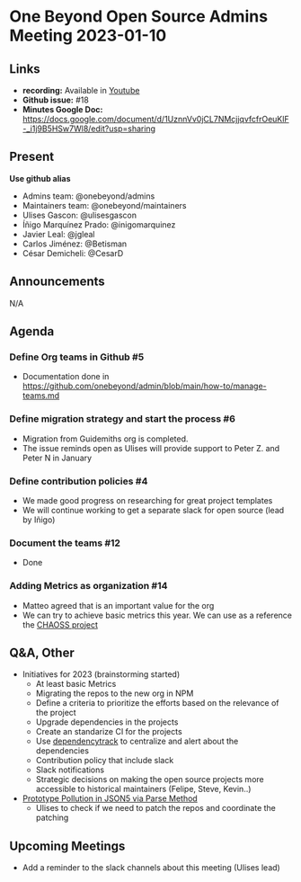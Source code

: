 # One Beyond Open Source Admins Meeting 2023-01-10  

## Links
* **recording:** Available in [Youtube](https://www.youtube.com/watch?v=H_7vJErSWmo)
* **Github issue:** #18 
* **Minutes Google Doc:** 
https://docs.google.com/document/d/1UznnVv0jCL7NMcjjqvfcfrOeuKlF-_i1j9B5HSw7Wl8/edit?usp=sharing

## Present
__Use github alias__
* Admins team: @onebeyond/admins
* Maintainers team: @onebeyond/maintainers
* Ulises Gascon: @ulisesgascon
* Íñigo Marquínez Prado: @inigomarquinez
* Javier Leal: @jgleal
* Carlos Jiménez: @Betisman
* César Demicheli: @CesarD

## Announcements

N/A

## Agenda


### Define Org teams in Github #5
- Documentation done in https://github.com/onebeyond/admin/blob/main/how-to/manage-teams.md

### Define migration strategy and start the process #6
- Migration from Guidemiths org is completed.
- The issue reminds open as Ulises will provide support to Peter Z. and Peter N in January

### Define contribution policies #4
- We made good progress on researching for great project templates
- We will continue working to get a separate slack for open source (lead by Iñigo)


### Document the teams #12
- Done

### Adding Metrics as organization #14
- Matteo agreed that is an important value for the org
- We can try to achieve basic metrics this year. We can use as a reference the [CHAOSS project](https://chaoss.community/)

## Q&A, Other
- Initiatives for 2023 (brainstorming started)
  - At least basic Metrics
  - Migrating the repos to the new org in NPM
  - Define a criteria to prioritize the efforts based on the relevance of the project
  - Upgrade dependencies in the projects
  - Create an standarize CI for the projects
  - Use [dependencytrack](https://dependencytrack.org/) to centralize and alert about the dependencies
  - Contribution policy that include slack
  - Slack notifications
  - Strategic decisions on making the open source projects more accessible to historical maintainers (Felipe, Steve, Kevin..)
- [Prototype Pollution in JSON5 via Parse Method](https://github.com/advisories/GHSA-9c47-m6qq-7p4h)
  - Ulises to check if we need to patch the repos and coordinate the patching


## Upcoming Meetings
- Add a reminder to the slack channels about this meeting (Ulises lead)
